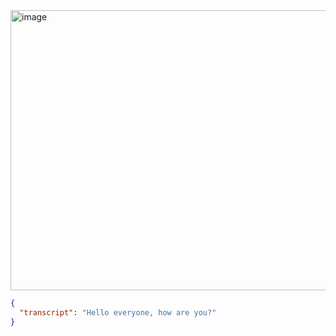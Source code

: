 <img width="940" height="448" alt="image" src="https://github.com/user-attachments/assets/e7264da2-26a8-430e-98a1-d4b727a27e23" />

```JSON
{
  "transcript": "Hello everyone, how are you?"
}

```

